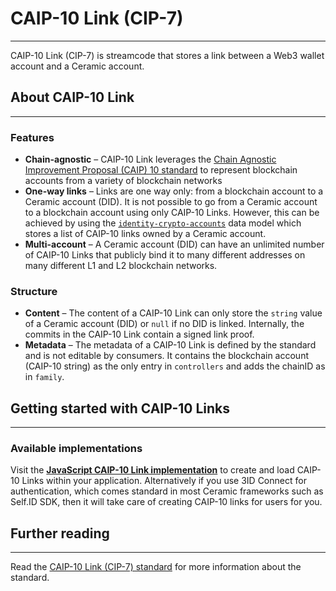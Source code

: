 # **CAIP-10 Link (CIP-7)**

---

CAIP-10 Link (CIP-7) is streamcode that stores a link between a Web3 wallet account and a Ceramic account.

## **About CAIP-10 Link**

---

### **Features**

- **Chain-agnostic** – CAIP-10 Link leverages the [Chain Agnostic Improvement Proposal (CAIP) 10 standard](https://github.com/ChainAgnostic/CAIPs/blob/master/CAIPs/caip-10.md) to represent blockchain accounts from a variety of blockchain networks
- **One-way links** – Links are one way only: from a blockchain account to a Ceramic account (DID). It is not possible to go from a Ceramic account to a blockchain account using only CAIP-10 Links. However, this can be achieved by using the [`identity-crypto-accounts`]() data model which stores a list of CAIP-10 links owned by a Ceramic account.
- **Multi-account** – A Ceramic account (DID) can have an unlimited number of CAIP-10 Links that publicly bind it to many different addresses on many different L1 and L2 blockchain networks.

### **Structure**

- **Content** – The content of a CAIP-10 Link can only store the `string` value of a Ceramic account (DID) or `null` if no DID is linked. Internally, the commits in the CAIP-10 Link contain a signed link proof. 
- **Metadata** – The metadata of a CAIP-10 Link is defined by the standard and is not editable by consumers. It contains the blockchain account (CAIP-10 string) as the only entry in `controllers` and adds the chainID as in `family`.


## **Getting started with CAIP-10 Links**

---

### **Available implementations**

Visit the [**JavaScript CAIP-10 Link implementation**](../../../../reference/stream-programs/caip10-link.md) to create and load CAIP-10 Links within your application. Alternatively if you use 3ID Connect for authentication, which comes standard in most Ceramic frameworks such as Self.ID SDK, then it will take care of creating CAIP-10 links for users for you.


## **Further reading**

---

Read the [CAIP-10 Link (CIP-7) standard](https://github.com/ceramicnetwork/CIP/blob/main/CIPs/CIP-7/CIP-7.md) for more information about the standard.
